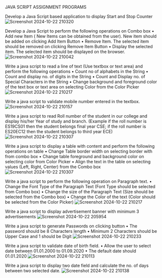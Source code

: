 JAVA SCRIPT ASSIGNMENT PROGRAMS

Develop a Java Script based application to display Start and Stop Counter
![Screenshot 2024-10-22 210320](https://github.com/user-attachments/assets/ac8461cb-3a52-40b1-8f1d-8c75105b3b46)

Develop a Java Script to perform the following operations on Combo box • Add new Item ( New Items can be obtained from the user). New item should be added on clicking Add Item Button • Remove Item. The selected item should be removed on clicking Remove Item Button • Display the selected item. The selected item should be displayed on the browser.
![Screenshot 2024-10-22 210042](https://github.com/user-attachments/assets/659cbecf-3cc4-4263-a539-8525da65679d)

Write a java script to read a line of text (Use textbox or text area) and perform the following operations • Count no of alphabets in the String • Count and display no. of digits in the String • Count and Display no. of Special Characters in the String • Change background and foreground color of the text box or text area on selecting Color from the Color Picker
![Screenshot 2024-10-22 210217](https://github.com/user-attachments/assets/1282c026-2e52-4871-abd9-884255467c2f)

Write a java script to validate mobile number entered in the textbox.
![Screenshot 2024-10-22 210157](https://github.com/user-attachments/assets/5e222f59-73d3-40eb-8097-355ee623001b)

Write a java script to read Roll number of the student in our college and display his/her Year of study and branch. (Example if the roll number is ES19CS01 then the student belongs final year CSE; if the roll number is ES20EC12 then the student belongs to third year ECE)
![Screenshot 2024-10-22 210307](https://github.com/user-attachments/assets/d886ea8d-dd8f-4154-8f24-c7b1eee4deaa)

Write a java script to display a table with content and perform the following operations on table • Change Table border width on selecting border with from combo box • Change table foreground and background color on selecting color from Color Picker • Align the text in the table on selecting values (Left, Right, Center) from the Combo box
![Screenshot 2024-10-22 210307](https://github.com/user-attachments/assets/16ad5c03-ea2e-447a-8f5d-00935b2afbe3)

Write a java script to perform the following operation on Paragraph text. • Change the Font Type of the Paragraph Text (Font Type should be selected from Combo box) • Change the size of the Paragraph Text (Size should be selected from the Combo box) • Change the Color of the text (Color should be selected from the Color Picker)
![Screenshot 2024-10-22 210217](https://github.com/user-attachments/assets/afb130c0-da27-4a08-8947-082ff9a04211)

Write a java script to display advertisement banner with minimum 3 advertisements
![Screenshot 2024-10-22 205954](https://github.com/user-attachments/assets/9b1465b9-e34f-48fb-a174-144bfc6dbb48)

Write a java script to generate Passwords on clicking button • The password should be 8 Characters length • Minimum 2 Characters should be Upper Case and 1 should be Digit
![Screenshot 2024-10-22 210233](https://github.com/user-attachments/assets/96a63885-f66e-47a3-b131-c3c2842c66d0)

Write a java script to validate date of birth field. • Allow the user to select date between 01.01.2000 to 01.09.2020 • The default date should 01.01.2020
![Screenshot 2024-10-22 210113](https://github.com/user-attachments/assets/86488a8c-0b39-4687-86f3-1c42d536295d)

Write a java script to display two date field and calculate the no. of days between two selected date.
![Screenshot 2024-10-22 210138](https://github.com/user-attachments/assets/29851643-2520-43cc-b2d6-c9e109d98bdc)

